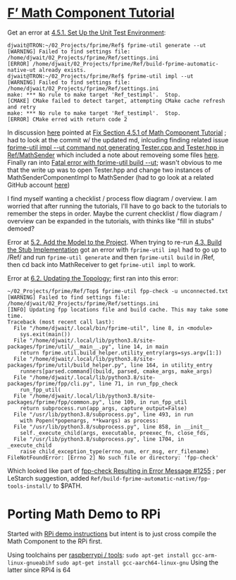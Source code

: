 # [F’ Math Component Tutorial](https://nasa.github.io/fprime/Tutorials/MathComponent/Tutorial.html)

Get an error at [4.5.1. Set Up the Unit Test Environment](https://nasa.github.io/fprime/Tutorials/MathComponent/Tutorial.html#The-MathSender-Component_Write-and-Run-Unit-Tests_Set-Up-the-Unit-Test-Environment):
```
djwait@TRON:~/02_Projects/fprime/Ref$ fprime-util generate --ut
[WARNING] Failed to find settings file: /home/djwait/02_Projects/fprime/Ref/settings.ini
[ERROR] /home/djwait/02_Projects/fprime/Ref/build-fprime-automatic-native-ut already exists.
djwait@TRON:~/02_Projects/fprime/Ref$ fprime-util impl --ut
[WARNING] Failed to find settings file: /home/djwait/02_Projects/fprime/Ref/settings.ini
make: *** No rule to make target 'Ref_testimpl'.  Stop.
[CMAKE] CMake failed to detect target, attempting CMake cache refresh and retry
make: *** No rule to make target 'Ref_testimpl'.  Stop.
[ERROR] CMake erred with return code 2
```
In discussion [here](https://github.com/nasa/fprime/discussions/1135#discussioncomment-2133443) pointed at [Fix Section 4.5.1 of Math Component Tutorial](https://github.com/nasa/fprime/pull/1243) ; had to look at the commit w/ the updated md, inlcuding finding related issue [fprime-util impl --ut command not generating Tester.cpp and Tester.hpp in Ref/MathSender](https://github.com/nasa/fprime/issues/1238) which included a note about removeing some files [here](https://github.com/nasa/fprime/issues/1238#issuecomment-1025790962). 
Finally ran into [Fatal error with fprime-util build --ut](https://github.com/nasa/fprime/issues/1258); wasn't obvious to me that the write up was to open Tester.hpp and change two instances of MathSenderComponentImpl to MathSender (had to go look at a related GitHub account [here](https://github.com/capsulecorplab/fprime/commit/5a815b4d6766edf7db385354688149462790c87d))


I find myself wanting a checklist / process flow diagram / overview. I am worried that after running the tutorials, I'll have to go back to the tutorials to remember the steps in order. Maybe the current checklist / flow diagram / overview can be expanded in the tutorials, with thinks like "fill in stubs" demoed?


Error at [5.2. Add the Model to the Project](https://nasa.github.io/fprime/Tutorials/MathComponent/Tutorial.html#The-MathReceiver-Component_Add-the-Model-to-the-Project). When trying to re-run [4.3. Build the Stub Implementation](https://nasa.github.io/fprime/Tutorials/MathComponent/Tutorial.html#The-MathSender-Component_Build-the-Stub-Implementation) got an error with `fprime-util impl` had to go up to /Ref/ and run `fprime-util generate` and then `fprime-util build` in /Ref, then cd back into MathReceiver to get `fprime-util impl` to work.

Error at [6.2. Updating the Topology](https://nasa.github.io/fprime/Tutorials/MathComponent/Tutorial.html#Updating-the-Ref-Deployment_Updating-the-Topology); first ran into this error:
```
~/02_Projects/fprime/Ref/Top$ fprime-util fpp-check -u unconnected.txt
[WARNING] Failed to find settings file: /home/djwait/02_Projects/fprime/Ref/settings.ini
[INFO] Updating fpp locations file and build cache. This may take some time.
Traceback (most recent call last):
  File "/home/djwait/.local/bin/fprime-util", line 8, in <module>
    sys.exit(main())
  File "/home/djwait/.local/lib/python3.8/site-packages/fprime/util/__main__.py", line 14, in main
    return fprime.util.build_helper.utility_entry(args=sys.argv[1:])
  File "/home/djwait/.local/lib/python3.8/site-packages/fprime/util/build_helper.py", line 164, in utility_entry
    runners[parsed.command](build, parsed, cmake_args, make_args)
  File "/home/djwait/.local/lib/python3.8/site-packages/fprime/fpp/cli.py", line 71, in run_fpp_check
    run_fpp_util(
  File "/home/djwait/.local/lib/python3.8/site-packages/fprime/fpp/common.py", line 109, in run_fpp_util
    return subprocess.run(app_args, capture_output=False)
  File "/usr/lib/python3.8/subprocess.py", line 493, in run
    with Popen(*popenargs, **kwargs) as process:
  File "/usr/lib/python3.8/subprocess.py", line 858, in __init__
    self._execute_child(args, executable, preexec_fn, close_fds,
  File "/usr/lib/python3.8/subprocess.py", line 1704, in _execute_child
    raise child_exception_type(errno_num, err_msg, err_filename)
FileNotFoundError: [Errno 2] No such file or directory: 'fpp-check'
```
Which looked like part of [fpp-check Resulting in Error Message #1255](https://github.com/nasa/fprime/issues/1255) ; per LeStarch suggestion, added `Ref/build-fprime-automatic-native/fpp-tools-install/` to $PATH. 

# Porting Math Demo to RPi
Started with [RPi demo instructions](https://nasa.github.io/fprime/Tutorials/GpsTutorial/Tutorial.html) but intent is to just cross compile the Math Component to the RPi first.

Using toolchains per [raspberrypi / tools](https://github.com/raspberrypi/tools):
`sudo apt-get install gcc-arm-linux-gnueabihf` 
`sudo apt-get install gcc-aarch64-linux-gnu`
Using the latter since RPi4 is 64
